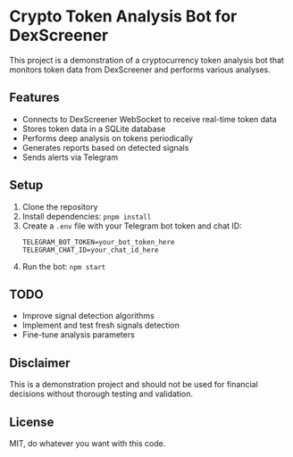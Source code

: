 # Crypto Token Analysis Bot for DexScreener

This project is a demonstration of a cryptocurrency token analysis bot that monitors token data from DexScreener and performs various analyses.

## Features

- Connects to DexScreener WebSocket to receive real-time token data
- Stores token data in a SQLite database
- Performs deep analysis on tokens periodically
- Generates reports based on detected signals
- Sends alerts via Telegram

## Setup

1. Clone the repository
2. Install dependencies: `pnpm install`
3. Create a `.env` file with your Telegram bot token and chat ID:
   ```
   TELEGRAM_BOT_TOKEN=your_bot_token_here
   TELEGRAM_CHAT_ID=your_chat_id_here
   ```
4. Run the bot: `npm start`

## TODO

- Improve signal detection algorithms
- Implement and test fresh signals detection
- Fine-tune analysis parameters

## Disclaimer

This is a demonstration project and should not be used for financial decisions without thorough testing and validation.

## License

MIT, do whatever you want with this code.